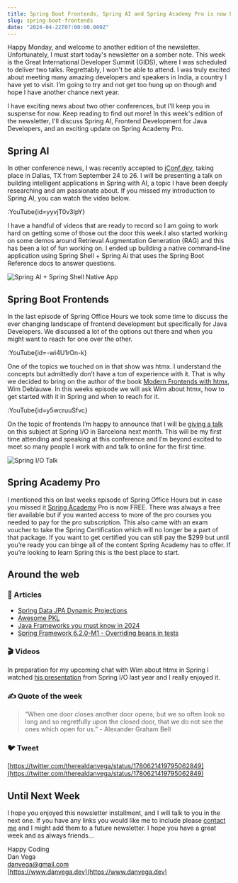 ```yaml
---
title: Spring Boot Frontends, Spring AI and Spring Academy Pro is now FREE!
slug: spring-boot-frontends
date: "2024-04-22T07:00:00.000Z"
---
```



Happy Monday, and welcome to another edition of the newsletter. Unfortunately, I must start today's newsletter on a somber note. This week is the Great International Developer Summit (GIDS), where I was scheduled to deliver two talks. Regrettably, I won't be able to attend. I was truly excited about meeting many amazing developers and speakers in India, a country I have yet to visit. I’m going to try and not get too hung up on though and hope I have another chance next year.

I have exciting news about two other conferences, but I'll keep you in suspense for now. Keep reading to find out more! In this week's edition of the newsletter, I'll discuss Spring AI, Frontend Development for Java Developers, and an exciting update on Spring Academy Pro.

## Spring AI

In other conference news, I was recently accepted to [jConf.dev](https://2024.jconf.dev/), taking place in Dallas, TX from September 24 to 26. I will be presenting a talk on building intelligent applications in Spring with AI, a topic I have been deeply researching and am passionate about. If you missed my introduction to Spring AI, you can watch the video below.

:YouTube{id=yyvjT0v3lpY}

I have a handful of videos that are ready to record so I am going to work hard on getting some of those out the door this week.I also started working on some demos around Retrieval Augmentation Generation (RAG) and this has been a lot of fun working on. I ended up building a native command-line application using Spring Shell + Spring Ai that uses the Spring Boot Reference docs to answer questions.

![Spring AI + Spring Shell Native App](/images/newsletter/2024/04/22/spring-ai-cml.png)

## Spring Boot Frontends

In the last episode of Spring Office Hours we took some time to discuss the ever changing landscape of frontend development but specifically for Java Developers.  We discussed a lot of the options out there and when you might want to reach for one over the other.

:YouTube{id=-wi4U1rOn-k}

One of the topics we touched on in that show was htmx. I understand the concepts but admittedly don’t have a ton of experience with it. That is why we decided to bring on the author of the book [Modern Frontends with htmx](https://leanpub.com/modern-frontends-with-htmx), Wim Deblauwe. In this weeks episode we will ask Wim about htmx, how to get started with it in Spring and when to reach for it.

:YouTube{id=y5wcruuSfvc}

On the topic of frontends I’m happy to announce that I will be [giving a talk](https://2024.springio.net/sessions/a-spring-developers-guide-to-navigating-the-frontend-landscape/) on this subject at Spring I/O in Barcelona next month. This will be my first time attending and speaking at this conference and I’m beyond excited to meet so many people I work with and talk to online for the first time.

![Spring I/O Talk](/images/newsletter/2024/04/22/spring-io-talk.png)

## Spring Academy Pro

I mentioned this on last weeks episode of Spring Office Hours but in case you missed it [Spring Academy](https://spring.academy/) Pro is now FREE. There was always a free tier available but if you wanted access to more of the pro courses you needed to pay for the pro subscription. This also came with an exam voucher to take the Spring Certification which will no longer be a part of that package. If you want to get certified you can still pay the $299 but until you’re ready you can binge all of the content Spring Academy has to offer. If you’re looking to learn Spring this is the best place to start.

## Around the web

### 📝 Articles

- [Spring Data JPA Dynamic Projections](https://maciejwalkowiak.com/blog/spring-data-jpa-dynamic-projections/)
- [Awesome PKL](https://github.com/pkl-community/awesome-pkl)
- [Java Frameworks you must know in 2024](https://blog.jetbrains.com/idea/2024/04/java-frameworks-you-must-know-in-2024)
- [Spring Framework 6.2.0-M1 - Overriding beans in tests](https://spring.io/blog/2024/04/16/spring-framework-6-2-0-m1-overriding-beans-in-tests)

### 🎬 Videos

In preparation for my upcoming chat with Wim about htmx in Spring I watched [his presentation](https://www.youtube.com/watch?v=okCdaBTQsik) from Spring I/O last year and I really enjoyed it.

### ✍️ Quote of the week

> “When one door closes another door opens; but we so often look so long and so regretfully upon the closed door, that we do not see the ones which open for us.” - Alexander Graham Bell
>

### 🐦 Tweet

[https://twitter.com/therealdanvega/status/1780621419795062849](https://twitter.com/therealdanvega/status/1780621419795062849)

## Until Next Week

I hope you enjoyed this newsletter installment, and I will talk to you in the next one. If you have any links you would like me to include please [contact me](http://twitter.com/therealdanvega) and I might add them to a future newsletter. I hope you have a great week and as always friends...

Happy Coding  
Dan Vega  
danvega@gmail.com  
[https://www.danvega.dev](https://www.danvega.dev)